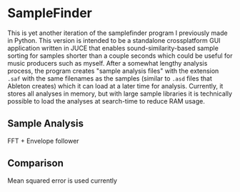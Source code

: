 # SampleFinder

This is yet another iteration of the samplefinder program I previously made in Python. This version is intended to be a standalone crossplatform GUI application written in JUCE that enables sound-similarity-based sample sorting for samples shorter than a couple seconds which could be useful for music producers such as myself. After a somewhat lengthy analysis process, the program creates "sample analysis files" with the extension `.saf` with the same filenames as the samples (similar to `.asd` files that Ableton creates) which it can load at a later time for analysis. Currently, it stores all analyses in memory, but with large sample libraries it is technically possible to load the analyses at search-time to reduce RAM usage.

## Sample Analysis

FFT + Envelope follower

## Comparison

Mean squared error is used currently
